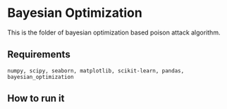 # Bayesian Optimization

This is the folder of bayesian optimization based poison attack algorithm.

## Requirements

```
numpy, scipy, seaborn, matplotlib, scikit-learn, pandas, bayesian_optimization
```

## How to run it

